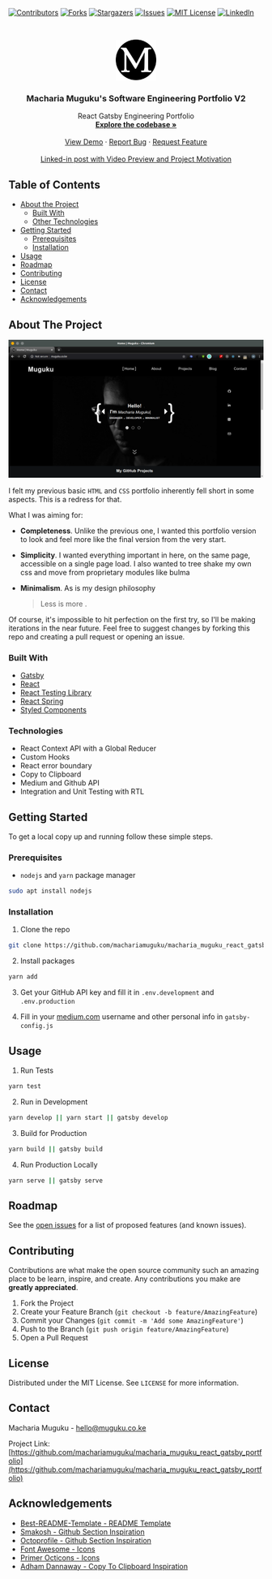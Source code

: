 [![Contributors][contributors-shield]][contributors-url]
[![Forks][forks-shield]][forks-url]
[![Stargazers][stars-shield]][stars-url]
[![Issues][issues-shield]][issues-url]
[![MIT License][license-shield]][license-url]
[![LinkedIn][linkedin-shield]][linkedin-url]

<!-- PROJECT LOGO -->
<br />
<p align="center">
  <a href="http://www.muguku.co.ke/">
    <img src="src/images/512x512.png" alt="Logo" width="80" height="80">
  </a>

  <h3 align="center">Macharia Muguku's Software Engineering Portfolio V2</h3>

  <p align="center">
    React Gatsby Engineering Portfolio
    <br />
    <a href="https://github.com/machariamuguku/macharia_muguku_react_gatsby_portfolio"><strong>Explore the codebase »</strong></a>
    <br />
    <br />
    <a href="http://www.muguku.co.ke/">View Demo</a>
    ·
    <a href="https://github.com/machariamuguku/macharia_muguku_react_gatsby_portfolio/issues">Report Bug</a>
    ·
    <a href="https://github.com/machariamuguku/macharia_muguku_react_gatsby_portfolio/issues">Request Feature</a>

  <br />
  <br />
  <a href="https://www.linkedin.com/posts/machariamuguku_gatsby-react-javascript-activity-6683287740559310848-Bl7C">Linked-in post with Video Preview and Project Motivation</a>
  </p>
</p>

<!-- TABLE OF CONTENTS -->

## Table of Contents

- [About the Project](#about-the-project)
  - [Built With](#built-with)
  - [Other Technologies](#Other-Technologies)
- [Getting Started](#getting-started)
  - [Prerequisites](#prerequisites)
  - [Installation](#installation)
- [Usage](#usage)
- [Roadmap](#roadmap)
- [Contributing](#contributing)
- [License](#license)
- [Contact](#contact)
- [Acknowledgements](#acknowledgements)

<!-- ABOUT THE PROJECT -->

## About The Project

[![Product Name Screen Shot][product-screenshot]](http://www.muguku.co.ke/)

I felt my previous basic `HTML` and `CSS` portfolio inherently fell short in some aspects. This is a redress for that.

What I was aiming for:

- **Completeness**. Unlike the previous one, I wanted this portfolio version to look and feel more like the final version from the very start.
- **Simplicity**. I wanted everything important in here, on the same page, accessible on a single page load. I also wanted to tree shake my own css and move from proprietary modules like bulma
- **Minimalism**. As is my design philosophy

  > Less is more .

Of course, it's impossible to hit perfection on the first try, so I'll be making iterations in the near future. Feel free to suggest changes by forking this repo and creating a pull request or opening an issue.

### Built With

- [Gatsby](https://www.gatsbyjs.org/)
- [React](https://reactjs.org/)
- [React Testing Library](https://testing-library.com/)
- [React Spring](http://react-spring.io/)
- [Styled Components](https://styled-components.com/)

<!-- TECHNOLOGIES -->

### Technologies

- React Context API with a Global Reducer
- Custom Hooks
- React error boundary
- Copy to Clipboard
- Medium and Github API
- Integration and Unit Testing with RTL

<!-- GETTING STARTED -->

## Getting Started

To get a local copy up and running follow these simple steps.

### Prerequisites

- `nodejs` and `yarn` package manager

```sh
sudo apt install nodejs
```

### Installation

1. Clone the repo

```sh
git clone https://github.com/machariamuguku/macharia_muguku_react_gatsby_portfolio.git
```

2. Install packages

```sh
yarn add
```

3. Get your GitHub API key and fill it in `.env.development` and `.env.production`

4. Fill in your [medium.com](https://medium.com/) username and other personal info in `gatsby-config.js`

<!-- USAGE EXAMPLES -->

## Usage

1. Run Tests

```sh
yarn test
```

2. Run in Development

```sh
yarn develop || yarn start || gatsby develop
```

3. Build for Production

```sh
yarn build || gatsby build
```

4. Run Production Locally

```sh
yarn serve || gatsby serve
```

<!-- ROADMAP -->

## Roadmap

See the [open issues](https://github.com/machariamuguku/macharia_muguku_react_gatsby_portfolio/issues) for a list of proposed features (and known issues).

<!-- CONTRIBUTING -->

## Contributing

Contributions are what make the open source community such an amazing place to be learn, inspire, and create. Any contributions you make are **greatly appreciated**.

1. Fork the Project
2. Create your Feature Branch (`git checkout -b feature/AmazingFeature`)
3. Commit your Changes (`git commit -m 'Add some AmazingFeature'`)
4. Push to the Branch (`git push origin feature/AmazingFeature`)
5. Open a Pull Request

<!-- LICENSE -->

## License

Distributed under the MIT License. See `LICENSE` for more information.

<!-- CONTACT -->

## Contact

Macharia Muguku - hello@muguku.co.ke

Project Link: [https://github.com/machariamuguku/macharia_muguku_react_gatsby_portfolio](https://github.com/machariamuguku/macharia_muguku_react_gatsby_portfolio)

<!-- ACKNOWLEDGEMENTS -->

## Acknowledgements

- [Best-README-Template - README Template](https://github.com/othneildrew/Best-README-Template)
- [Smakosh - Github Section Inspiration](https://portfolio.smakosh.com/)
- [Octoprofile - Github Section Inspiration](https://octoprofile.now.sh/user?id=machariamuguku)
- [Font Awesome - Icons](https://fontawesome.com)
- [Primer Octicons - Icons](https://primer.style/octicons/)
- [Adham Dannaway - Copy To Clipboard Inspiration](http://www.adhamdannaway.com/)

<!-- MARKDOWN LINKS & IMAGES -->
<!-- https://www.markdownguide.org/basic-syntax/#reference-style-links -->

[contributors-shield]: https://img.shields.io/github/contributors/machariamuguku/macharia_muguku_react_gatsby_portfolio.svg?style=flat-square
[contributors-url]: https://github.com/machariamuguku/macharia_muguku_react_gatsby_portfolio/graphs/contributors
[forks-shield]: https://img.shields.io/github/forks/machariamuguku/macharia_muguku_react_gatsby_portfolio.svg?style=flat-square
[forks-url]: https://github.com/machariamuguku/macharia_muguku_react_gatsby_portfolio/network/members
[stars-shield]: https://img.shields.io/github/stars/machariamuguku/macharia_muguku_react_gatsby_portfolio.svg?style=flat-square
[stars-url]: https://github.com/machariamuguku/macharia_muguku_react_gatsby_portfolio/stargazers
[issues-shield]: https://img.shields.io/github/issues/machariamuguku/macharia_muguku_react_gatsby_portfolio.svg?style=flat-square
[issues-url]: https://github.com/machariamuguku/macharia_muguku_react_gatsby_portfolio/issues
[license-shield]: https://img.shields.io/github/license/machariamuguku/macharia_muguku_react_gatsby_portfolio.svg?style=flat-square
[license-url]: https://github.com/machariamuguku/macharia_muguku_react_gatsby_portfolio/blob/master/LICENSE
[linkedin-shield]: https://img.shields.io/badge/-LinkedIn-black.svg?style=flat-square&logo=linkedin&colorB=555
[linkedin-url]: https://www.linkedin.com/in/machariamuguku/
[product-screenshot]: src/images/screenshot.png
